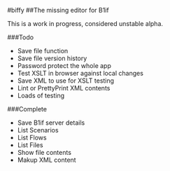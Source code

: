 #biffy
##The missing editor for B1if

This is a work in progress, considered unstable alpha.

###Todo
* Save file function
* Save file version history
* Password protect the whole app
* Test XSLT in browser against local changes
* Save XML to use for XSLT testing
* Lint or PrettyPrint XML contents
* Loads of testing

###Complete
* Save B1if server details
* List Scenarios
* List Flows
* List Files
* Show file contents
* Makup XML content
